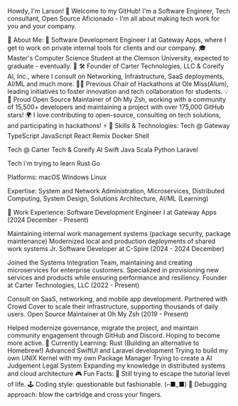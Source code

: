Howdy, I'm Larson! 👋
Welcome to my GitHub! I'm a Software Engineer, Tech consultant, Open Source Aficionado - I'm all about making tech work for you and your company.

👾 About Me:
💼 Software Development Engineer I at Gateway Apps, where I get to work on private internal tools for clients and our company.
🎓 Master's Computer Science Student at the Clemson University, expected to graduate - eventually. 🥳
🛠️ Founder of Carter Technologies, LLC & Coreify AI, Inc., where I consult on Networking, Infrastructure, SaaS deployments, AI/ML and much more.
👨‍🏫 Previous Chair of Hackathons at Ole Miss(Alum), leading initiatives to foster innovation and tech collaboration for students. 💡
🤝 Proud Open Source Maintainer of Oh My Zsh, working with a community of 15,500+ developers and maintaining a project with over 175,000 GitHub stars!
🌍 I love contributing to open-source, consulting on tech solutions, and participating in hackathons! ⚡
💾 Skills & Technologies:
Tech @ Gateway
TypeScript JavaScript React Remix Docker Shell

Tech @ Carter Tech & Coreify AI
Swift Java Scala Python Laravel

Tech i'm trying to learn
Rust Go

Platforms:
macOS Windows Linux

Expertise:
System and Network Administration, Microservices, Distributed Computing, System Design, Solutions Architecture, AI/ML (Learning)

🚀 Work Experience:
Software Development Engineer I at Gateway Apps (2024 December - Present)

Maintaining internal work management systems (package security, package maintenance)
Modernized local and production deployments of shared work systems
Jr. Software Developer at C-Spire (2024 - 2024 December)

Joined the Systems Integration Team, maintaining and creating microservices for enterprise customers.
Specialized in provisioning new services and products while ensuring performance and resiliency.
Founder at Carter Technologies, LLC (2022 - Present)

Consult on SaaS, networking, and mobile app development.
Partnered with Crowd Cover to scale their infrastructure, supporting thousands of daily users.
Open Source Maintainer at Oh My Zsh (2019 - Present)

Helped modernize governance, migrate the project, and maintain community engagement through GitHub and Discord.
Hoping to become more active.
🌱 Currently Learning:
Rust (Building an alternative to Homebrew!)
Advanced SwiftUI and Laravel development
Trying to build my own UNIX Kernel with my own Package Manager
Trying to create a AI Judgement Legal System
Expanding my knowledge in distributed systems and cloud architecture
🎮 Fun Facts:
🚀 Still trying to escape the tutorial level of life.
🕹️ Coding style: questionable but fashionable. (⌐■_■)
💾 Debugging approach: blow the cartridge and cross your fingers.
